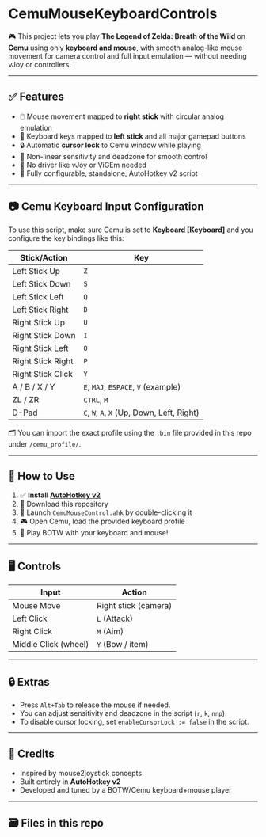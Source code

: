 # CemuMouseKeyboardControls

🎮 This project lets you play **The Legend of Zelda: Breath of the Wild** on **Cemu** using only **keyboard and mouse**, with smooth analog-like mouse movement for camera control and full input emulation — without needing vJoy or controllers.

---

## ✅ Features

- 🖱️ Mouse movement mapped to **right stick** with circular analog emulation
- 🧭 Keyboard keys mapped to **left stick** and all major gamepad buttons
- 🔒 Automatic **cursor lock** to Cemu window while playing
- 🔁 Non-linear sensitivity and deadzone for smooth control
- 🔌 No driver like vJoy or ViGEm needed
- 🧰 Fully configurable, standalone, AutoHotkey v2 script

---

## 📷 Cemu Keyboard Input Configuration

To use this script, make sure Cemu is set to **Keyboard [Keyboard]** and you configure the key bindings like this:

| Stick/Action       | Key  |
|--------------------|------|
| Left Stick Up      | `Z`  |
| Left Stick Down    | `S`  |
| Left Stick Left    | `Q`  |
| Left Stick Right   | `D`  |
| Right Stick Up     | `U`  |
| Right Stick Down   | `I`  |
| Right Stick Left   | `O`  |
| Right Stick Right  | `P`  |
| Right Stick Click  | `Y`  |
| A / B / X / Y      | `E`, `MAJ`, `ESPACE`, `V` (example)
| ZL / ZR            | `CTRL`, `M`
| D-Pad              | `C`, `W`, `A`, `X` (Up, Down, Left, Right)

🗂️ You can import the exact profile using the `.bin` file provided in this repo under `/cemu_profile/`.

---

## 🚀 How to Use

1. ✅ **Install [AutoHotkey v2](https://www.autohotkey.com/download/)**
2. 🧩 Download this repository
3. 🔧 Launch `CemuMouseControl.ahk` by double-clicking it
4. 🎮 Open Cemu, load the provided keyboard profile
5. 💨 Play BOTW with your keyboard and mouse!

---

## 🖥️ Controls

| Input                  | Action                  |
|------------------------|--------------------------|
| Mouse Move             | Right stick (camera)
| Left Click             | `L` (Attack)
| Right Click            | `M` (Aim)
| Middle Click (wheel)   | `Y` (Bow / item)

---

## 🔒 Extras

- Press `Alt+Tab` to release the mouse if needed.
- You can adjust sensitivity and deadzone in the script (`r`, `k`, `nnp`).
- To disable cursor locking, set `enableCursorLock := false` in the script.

---

## 🤝 Credits

- Inspired by mouse2joystick concepts
- Built entirely in **AutoHotkey v2**
- Developed and tuned by a BOTW/Cemu keyboard+mouse player

---

## 🗃️ Files in this repo

